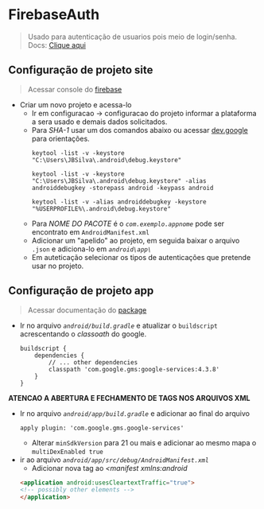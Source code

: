 # FirebaseAuth
>Usado para autenticação de usuarios pois meio de login/senha.<br>
Docs: [Clique aqui](https://pub.dev/packages/firebase_auth)<br>
## Configuração de projeto site

> Acessar console do [firebase](https://console.firebase.google.com/)
- Criar um novo projeto e acessa-lo
    - Ir em configuracao -> configuracao do projeto informar a plataforma a sera usado e demais dados solicitados.
    - Para *SHA-1* usar um dos comandos abaixo ou acessar [dev.google](https://developers.google.com/android/guides/client-auth) para orientações.
        ```
        keytool -list -v -keystore "C:\Users\JBSilva\.android\debug.keystore"
        ```	
        ```									    
        keytool -list -v -keystore "C:\Users\JBSilva\.android\debug.keystore" -alias androiddebugkey -storepass android -keypass android 
        ```
        ```       
        keytool -list -v -alias androiddebugkey -keystore "%USERPROFILE%\.android\debug.keystore"
        ```
    - Para *NOME DO PACOTE* é o *```com.exemplo.appnome```* pode ser encontrato em ```AndroidManifest.xml```
    - Adicionar um "apelido" ao projeto, em seguida baixar o arquivo ```.json``` e adiciona-lo em *```android\app\```*
    - Em auteticação selecionar os tipos de autenticações que pretende usar no projeto.

## Configuração de projeto app
> Acessar documentação do [package](https://pub.dev/packages/firebase_auth)
- Ir no arquivo *```android/build.gradle```* e atualizar o ```buildscript``` acrescentando o *classoath* do google.
    ``` 
    buildscript {
        dependencies {
            // ... other dependencies
            classpath 'com.google.gms:google-services:4.3.8'
        }
    }
    ```
**ATENCAO A ABERTURA E FECHAMENTO DE TAGS NOS ARQUIVOS XML**
- Ir no arquivo *```android/app/build.gradle```* e adicionar ao final do arquivo
    ``` 
    apply plugin: 'com.google.gms.google-services'
    ```
    - Alterar ```minSdkVersion``` para 21 ou mais e adicionar ao mesmo mapa o ```multiDexEnabled true```
- ir ao arquivo *```android/app/src/debug/AndroidManifest.xml```*
    - Adicionar nova tag ao *<manifest xmlns:android*
    ```html
    <application android:usesCleartextTraffic="true">
    <!-- possibly other elements -->
    </application>
    ```



